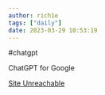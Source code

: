 ```yaml
---
author: rich1e
tags: ["daily"]
date: 2023-03-29 10:53:19
---
```


#chatgpt 

ChatGPT for Google

[Site Unreachable](https://poe.com/chatgpt)
